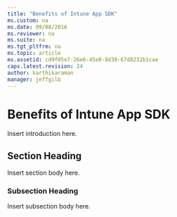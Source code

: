 ```yaml
---
title: "Benefits of Intune App SDK"
ms.custom: na
ms.date: 09/08/2016
ms.reviewer: na
ms.suite: na
ms.tgt_pltfrm: na
ms.topic: article
ms.assetid: cd9f05e7-26e6-45e0-8d38-67d8232b1cae
caps.latest.revision: 24
author: karthikaraman
manager: jeffgilb
---
```

# Benefits of Intune App SDK
Insert introduction here.

## Section Heading
Insert section body here.

### Subsection Heading
Insert subsection body here.

